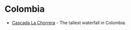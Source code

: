 # Colombia

- [Cascada La Chorrera](/travels/colombia/cascada_la_chorrera.md) - The tallest waterfall in Colombia.
